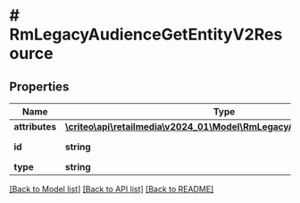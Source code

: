 # # RmLegacyAudienceGetEntityV2Resource

## Properties

Name | Type | Description | Notes
------------ | ------------- | ------------- | -------------
**attributes** | [**\criteo\api\retailmedia\v2024_01\Model\RmLegacyAudienceGetEntityV2**](RmLegacyAudienceGetEntityV2.md) |  | [optional]
**id** | **string** | Id of the entity | [optional]
**type** | **string** |  | [optional]

[[Back to Model list]](../../README.md#models) [[Back to API list]](../../README.md#endpoints) [[Back to README]](../../README.md)

